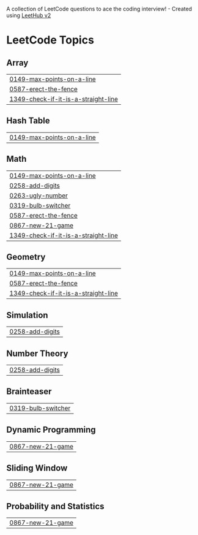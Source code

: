 A collection of LeetCode questions to ace the coding interview! - Created using [LeetHub v2](https://github.com/arunbhardwaj/LeetHub-2.0)
<!---LeetCode Topics Start-->
# LeetCode Topics
## Array
|  |
| ------- |
| [0149-max-points-on-a-line](https://github.com/vishalyadav5451/leetcode-solutions/tree/master/0149-max-points-on-a-line) |
| [0587-erect-the-fence](https://github.com/vishalyadav5451/leetcode-solutions/tree/master/0587-erect-the-fence) |
| [1349-check-if-it-is-a-straight-line](https://github.com/vishalyadav5451/leetcode-solutions/tree/master/1349-check-if-it-is-a-straight-line) |
## Hash Table
|  |
| ------- |
| [0149-max-points-on-a-line](https://github.com/vishalyadav5451/leetcode-solutions/tree/master/0149-max-points-on-a-line) |
## Math
|  |
| ------- |
| [0149-max-points-on-a-line](https://github.com/vishalyadav5451/leetcode-solutions/tree/master/0149-max-points-on-a-line) |
| [0258-add-digits](https://github.com/vishalyadav5451/leetcode-solutions/tree/master/0258-add-digits) |
| [0263-ugly-number](https://github.com/vishalyadav5451/leetcode-solutions/tree/master/0263-ugly-number) |
| [0319-bulb-switcher](https://github.com/vishalyadav5451/leetcode-solutions/tree/master/0319-bulb-switcher) |
| [0587-erect-the-fence](https://github.com/vishalyadav5451/leetcode-solutions/tree/master/0587-erect-the-fence) |
| [0867-new-21-game](https://github.com/vishalyadav5451/leetcode-solutions/tree/master/0867-new-21-game) |
| [1349-check-if-it-is-a-straight-line](https://github.com/vishalyadav5451/leetcode-solutions/tree/master/1349-check-if-it-is-a-straight-line) |
## Geometry
|  |
| ------- |
| [0149-max-points-on-a-line](https://github.com/vishalyadav5451/leetcode-solutions/tree/master/0149-max-points-on-a-line) |
| [0587-erect-the-fence](https://github.com/vishalyadav5451/leetcode-solutions/tree/master/0587-erect-the-fence) |
| [1349-check-if-it-is-a-straight-line](https://github.com/vishalyadav5451/leetcode-solutions/tree/master/1349-check-if-it-is-a-straight-line) |
## Simulation
|  |
| ------- |
| [0258-add-digits](https://github.com/vishalyadav5451/leetcode-solutions/tree/master/0258-add-digits) |
## Number Theory
|  |
| ------- |
| [0258-add-digits](https://github.com/vishalyadav5451/leetcode-solutions/tree/master/0258-add-digits) |
## Brainteaser
|  |
| ------- |
| [0319-bulb-switcher](https://github.com/vishalyadav5451/leetcode-solutions/tree/master/0319-bulb-switcher) |
## Dynamic Programming
|  |
| ------- |
| [0867-new-21-game](https://github.com/vishalyadav5451/leetcode-solutions/tree/master/0867-new-21-game) |
## Sliding Window
|  |
| ------- |
| [0867-new-21-game](https://github.com/vishalyadav5451/leetcode-solutions/tree/master/0867-new-21-game) |
## Probability and Statistics
|  |
| ------- |
| [0867-new-21-game](https://github.com/vishalyadav5451/leetcode-solutions/tree/master/0867-new-21-game) |
<!---LeetCode Topics End-->